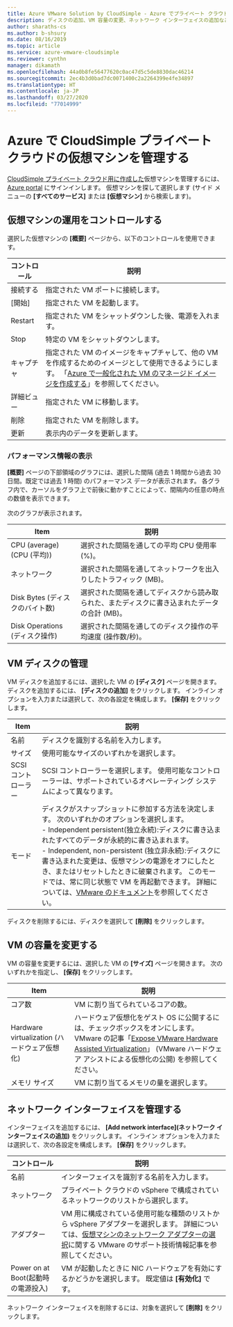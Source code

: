```yaml
---
title: Azure VMware Solution by CloudSimple - Azure でプライベート クラウド VM を管理する
description: ディスクの追加、VM 容量の変更、ネットワーク インターフェイスの追加など、Azure portal で CloudSimple プライベート クラウドVM を管理する方法について説明します
author: sharaths-cs
ms.author: b-shsury
ms.date: 08/16/2019
ms.topic: article
ms.service: azure-vmware-cloudsimple
ms.reviewer: cynthn
manager: dikamath
ms.openlocfilehash: 44a0b8fe56477620c0ac47d5c5de8830dac46214
ms.sourcegitcommit: 2ec4b3d0bad7dc0071400c2a2264399e4fe34897
ms.translationtype: HT
ms.contentlocale: ja-JP
ms.lasthandoff: 03/27/2020
ms.locfileid: "77014999"
---
```

# <a name="manage-your-cloudsimple-private-cloud-virtual-machines-in-azure"></a>Azure で CloudSimple プライベート クラウドの仮想マシンを管理する

[CloudSimple プライベート クラウド用に作成した](azure-create-vm.md)仮想マシンを管理するには、[Azure portal](https://portal.azure.com) にサインインします。 仮想マシンを探して選択します (サイド メニューの **[すべてのサービス]** または **[仮想マシン]** から検索します)。

## <a name="control-virtual-machine-operation"></a>仮想マシンの運用をコントロールする

選択した仮想マシンの **[概要]** ページから、以下のコントロールを使用できます。

| コントロール | 説明 |
| ------------ | ------------- |
| 接続する | 指定された VM ポートに接続します。  |
| [開始] | 指定された VM を起動します。  |
| Restart | 指定された VM をシャットダウンした後、電源を入れます。  |
| Stop | 特定の VM をシャットダウンします。  |
| キャプチャ | 指定された VM のイメージをキャプチャして、他の VM を作成するためのイメージとして使用できるようにします。 「[Azure で一般化された VM のマネージド イメージを作成する](../virtual-machines/windows/classic/capture-image.md)」を参照してください。   |
| 詳細ビュー | 指定された VM に移動します。  |
| 削除 | 指定された VM を削除します。  |
| 更新 | 表示内のデータを更新します。  |

### <a name="view-performance-information"></a>パフォーマンス情報の表示

**[概要]** ページの下部領域のグラフには、選択した間隔 (過去 1 時間から過去 30 日間。既定では過去 1 時間) のパフォーマンス データが表示されます。 各グラフ内で、カーソルをグラフ上で前後に動かすことによって、間隔内の任意の時点の数値を表示できます。

次のグラフが表示されます。

| Item | 説明 |
| ------------ | ------------- |
| CPU (average) (CPU (平均)) | 選択された間隔を通しての平均 CPU 使用率 (%)。   |
| ネットワーク | 選択された間隔を通してネットワークを出入りしたトラフィック (MB)。  |
| Disk Bytes (ディスクのバイト数) | 選択された間隔を通してディスクから読み取られた、またディスクに書き込まれたデータの合計 (MB)。  |
| Disk Operations (ディスク操作) | 選択された間隔を通してのディスク操作の平均速度 (操作数/秒)。 |

## <a name="manage-vm-disks"></a>VM ディスクの管理

VM ディスクを追加するには、選択した VM の **[ディスク]** ページを開きます。 ディスクを追加するには、 **[ディスクの追加]** をクリックします。 インライン オプションを入力または選択して、次の各設定を構成します。 **[保存]** をクリックします。

   | Item | 説明 |
   | ------------ | ------------- |
   | 名前 | ディスクを識別する名前を入力します。  |
   | サイズ | 使用可能なサイズのいずれかを選択します。  |
   | SCSI コントローラー | SCSI コントローラーを選択します。 使用可能なコントローラーは、サポートされているオペレーティング システムによって異なります。  |
   | モード | ディスクがスナップショットに参加する方法を決定します。 次のいずれかのオプションを選択します。 <br> - Independent persistent\(独立永続\):ディスクに書き込まれたすべてのデータが永続的に書き込まれます。<br> - Independent, non-persistent (独立非永続):ディスクに書き込まれた変更は、仮想マシンの電源をオフにしたとき、またはリセットしたときに破棄されます。  このモードでは、常に同じ状態で VM を再起動できます。 詳細については、[VMware のドキュメント](https://docs.vmware.com/en/VMware-vSphere/6.5/com.vmware.vsphere.vm_admin.doc/GUID-8B6174E6-36A8-42DA-ACF7-0DA4D8C5B084.html)を参照してください。 |

ディスクを削除するには、ディスクを選択して **[削除]** をクリックします。

## <a name="change-the-capacity-of-the-vm"></a>VM の容量を変更する

VM の容量を変更するには、選択した VM の **[サイズ]** ページを開きます。 次のいずれかを指定し、 **[保存]** をクリックします。

| Item | 説明 |
| ------------ | ------------- |
| コア数 | VM に割り当てられているコアの数。  |
| Hardware virtualization (ハードウェア仮想化) | ハードウェア仮想化をゲスト OS に公開するには、チェックボックスをオンにします。 VMware の記事「[Expose VMware Hardware Assisted Virtualization](https://docs.vmware.com/en/VMware-vSphere/6.5/com.vmware.vsphere.vm_admin.doc/GUID-2A98801C-68E8-47AF-99ED-00C63E4857F6.html)」 (VMware ハードウェア アシストによる仮想化の公開) を参照してください。 |
| メモリ サイズ | VM に割り当てるメモリの量を選択します。  

## <a name="manage-network-interfaces"></a>ネットワーク インターフェイスを管理する

インターフェイスを追加するには、 **[Add network interface]\(ネットワーク インターフェイスの追加\)** をクリックします。 インライン オプションを入力または選択して、次の各設定を構成します。 **[保存]** をクリックします。

   | コントロール | 説明 |
   | ------------ | ------------- |
   | 名前 | インターフェイスを識別する名前を入力します。  |
   | ネットワーク | プライベート クラウドの vSphere で構成されているネットワークのリストから選択します。  |
   | アダプター | VM 用に構成されている使用可能な種類のリストから vSphere アダプターを選択します。 詳細については、[仮想マシンのネットワーク アダプターの選択](https://kb.vmware.com/s/article/1001805)に関する VMware のサポート技術情報記事を参照してください。 |
   | Power on at Boot\(起動時の電源投入\) | VM が起動したときに NIC ハードウェアを有効にするかどうかを選択します。 既定値は **[有効化]** です。 |

ネットワーク インターフェイスを削除するには、対象を選択して **[削除]** をクリックします。

